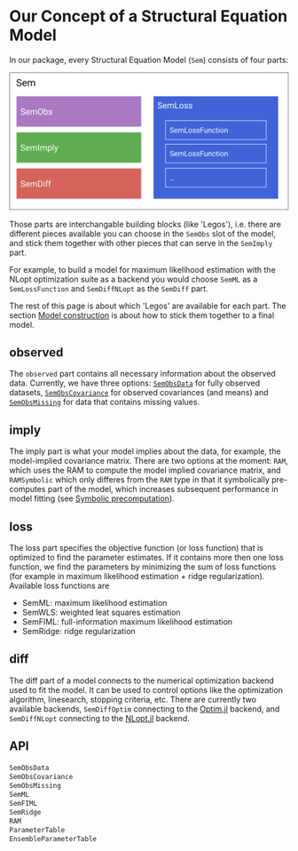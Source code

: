 # Our Concept of a Structural Equation Model

In our package, every Structural Equation Model (`Sem`) consists of four parts:

![SEM concept](../assets/concept.svg)

Those parts are interchangable building blocks (like 'Legos'), i.e. there are different pieces available you can choose in the `SemObs` slot of the model, and stick them together with other pieces that can serve in the `SemImply` part.

For example, to build a model for maximum likelihood estimation with the NLopt optimization suite as a backend you would choose `SemML` as a `SemLossFunction` and `SemDiffNLopt` as the `SemDiff` part.

The rest of this page is about which 'Legos' are available for each part.
The section [Model construction](@ref) is about how to stick them together to a final model.

## observed

The `observed` part contains all necessary information about the observed data. Currently, we have three options: [`SemObsData`](@ref) for fully observed datasets, [`SemObsCovariance`](@ref) for observed covariances (and means) and [`SemObsMissing`](@ref) for data that contains missing values.

## imply
The imply part is what your model implies about the data, for example, the model-implied covariance matrix. 
There are two options at the moment: `RAM`, which uses the RAM to compute the model implied covariance matrix, and `RAMSymbolic` which only differes from the `RAM` type in that it symbolically pre-computes part of the model, which increases subsequent performance in model fitting (see [Symbolic precomputation](@ref)).

## loss
The loss part specifies the objective function (or loss function) that is optimized to find the parameter estimates.
If it contains more then one loss function, we find the parameters by minimizing the sum of loss functions (for example in maximum likelihood estimation + ridge regularization).
Available loss functions are
- SemML: maximum likelihood estimation
- SemWLS: weighted leat squares estimation
- SemFIML: full-information maximum likelihood estimation
- SemRidge: ridge regularization

## diff
The diff part of a model connects to the numerical optimization backend used to fit the model. It can be used to control options like the optimization algorithm, linesearch, stopping criteria, etc. There are currently two available backends, `SemDiffOptim` connecting to the [Optim.jl](https://github.com/JuliaNLSolvers/Optim.jl) backend, and `SemDiffNLopt` connecting to the [NLopt.jl](https://github.com/JuliaOpt/NLopt.jl) backend.

## API
```@docs
SemObsData
SemObsCovariance
SemObsMissing
SemML
SemFIML
SemRidge
RAM
ParameterTable
EnsembleParameterTable
```